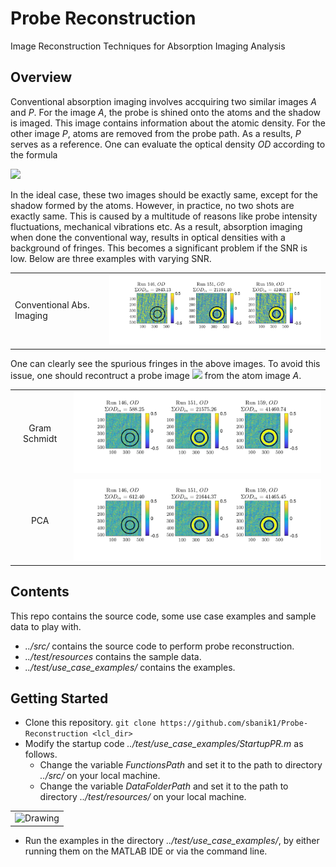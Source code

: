 # Probe Reconstruction
Image Reconstruction Techniques for Absorption Imaging Analysis

## Overview
Conventional absorption imaging involves accquiring two similar images *A* and *P*. For the image *A*, the probe is shined onto the atoms and the shadow is imaged. This image contains information about the atomic density. For the other image *P*, atoms are removed from the probe path. As a results, *P* serves as a reference. One can evaluate the optical density *OD* according to the formula
<div align="left">
<img src="https://render.githubusercontent.com/render/math?math=\text{OD} = -log \frac{A}{P}">
</div>

In the ideal case, these two images should be exactly same, except for the shadow formed by the atoms. However, in practice, no two shots are exactly same. This is caused by a multitude of reasons like probe intensity fluctuations, mechanical vibrations etc. As a result, absorption imaging when done the conventional way, results in optical densities with a background of fringes. This becomes a significant problem if the SNR is low. Below are three examples with varying SNR.

<table>
<tr>
<td> <div align="left"> Conventional Abs. Imaging </div></td>
<td><img src="/images/ODs_Date2020-11-24_None.png" alt="Drawing" width="600"/> </td>
</tr>
</table>

One can clearly see the spurious fringes in the above images. To avoid this issue, one should recontruct a probe image <img src="https://render.githubusercontent.com/render/math?math=P_{re}"> from the atom image *A*.
<table>
<tr>
<td> <div align="center">Gram Schmidt</div> </td>
<td><img src="/images/ODs_Date2020-11-24_GS.png" alt="Drawing" width="600"/> </td>
</tr>
<tr>
<td> <div align="center">PCA</div> </td>
<td><img src="/images/ODs_Date2020-11-24_PCA.png" alt="Drawing" width="600"/> </td>
</tr>
</table>

## Contents
This repo contains the source code, some use case examples and sample data to play with.
- *../src/* contains the source code to perform probe reconstruction.
- *../test/resources* contains the sample data.
- *../test/use_case_examples/* contains the examples.

## Getting Started

- Clone this repository. 
```git clone https://github.com/sbanik1/Probe-Reconstruction <lcl_dir>```
- Modify the startup code *../test/use_case_examples/StartupPR.m* as follows. 
  - Change the variable *FunctionsPath* and set it to the path to directory *../src/* on your local machine.
  - Change the variable *DataFolderPath* and set it to the path to directory *../test/resources/* on your local machine.
<table>
<tr>
<td><img src="/images/Installation.png" alt="Drawing" width="700"/> </td>
</tr>
</table>

- Run the examples in the directory *../test/use_case_examples/*, by either running them on the MATLAB IDE or via the command line.






